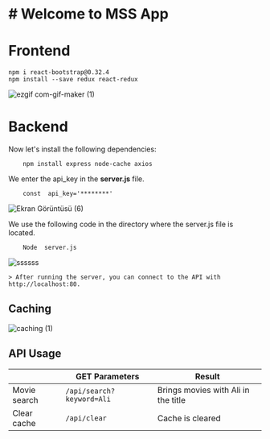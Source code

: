 # # Welcome to MSS App

# Frontend

    npm i react-bootstrap@0.32.4
    npm install --save redux react-redux

![ezgif com-gif-maker (1)](https://user-images.githubusercontent.com/56773451/141110418-c7dd1c3b-ed56-4d7f-bfa6-c12c1a5813a9.gif)


# Backend

Now let's install the following dependencies:

		npm install express node-cache axios
We enter the api_key in the **server.js** file.

	    const  api_key='********'
![Ekran Görüntüsü (6)](https://user-images.githubusercontent.com/56773451/141110860-3bf81956-1c66-4212-85b1-8984d3f901c7.png)

We use the following code in the directory where the server.js file is located.


	    Node  server.js

![ssssss](https://user-images.githubusercontent.com/56773451/141111019-d716e050-1a9f-4487-bfa0-3459cc3534c0.png)

	> After running the server, you can connect to the API with http://localhost:80.
## Caching
![caching (1)](https://user-images.githubusercontent.com/56773451/141111078-fd111c98-22bc-4568-9015-b9dbe38c691a.png)

## API Usage

|                |GET Parameters                 |Result                       |
|----------------|-------------------------------|-----------------------------|
|Movie search|`/api/search?keyword=Ali`            |Brings movies with Ali in the title            |
|Clear cache          |`/api/clear`            |Cache is cleared            |
